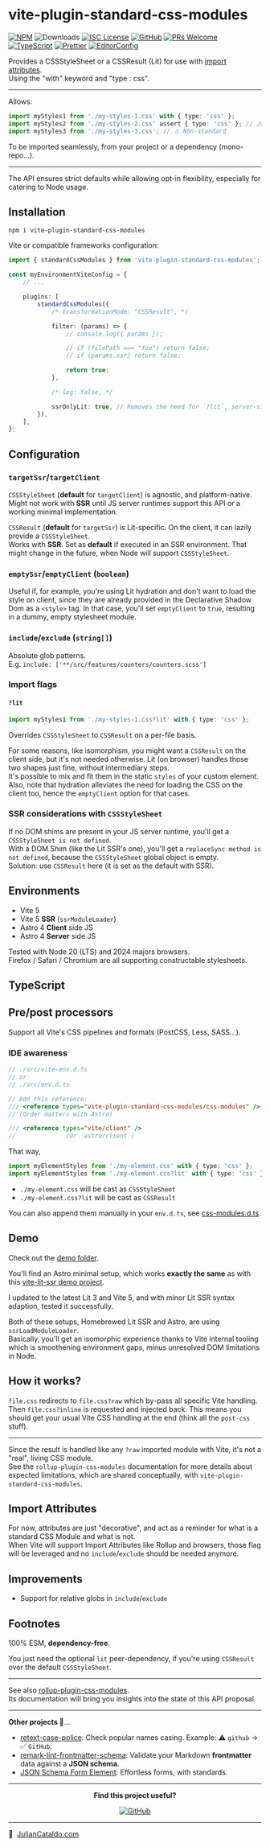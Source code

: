 # vite-plugin-standard-css-modules

[![NPM](https://img.shields.io/npm/v/vite-plugin-standard-css-modules)](https://www.npmjs.com/package/vite-plugin-standard-css-modules)
![Downloads](https://img.shields.io/npm/dt/vite-plugin-standard-css-modules)
[![ISC License](https://img.shields.io/npm/l/vite-plugin-standard-css-modules)](./LICENSE)
[![GitHub](https://img.shields.io/badge/Repository-222222?logo=github)](https://github.com/JulianCataldo/vite-plugin-standard-css-modules)
[![PRs Welcome](https://img.shields.io/badge/PRs-welcome-brightgreen)](https://makeapullrequest.com)  
[![TypeScript](https://img.shields.io/badge/TypeScript-333333?logo=typescript)](http://www.typescriptlang.org/)
[![Prettier](https://img.shields.io/badge/Prettier-333333?logo=prettier)](https://prettier.io)
[![EditorConfig](https://img.shields.io/badge/EditorConfig-333333?logo=editorconfig)](https://editorconfig.org)

Provides a CSSStyleSheet or a CSSResult (Lit) for use with [import attributes](https://tc39.es/proposal-import-attributes/).  
Using the "with" keyword and "type : css".

---

Allows:

```ts
import myStyles1 from './my-styles-1.css' with { type: 'css' };
import myStyles2 from './my-styles-2.css' assert { type: 'css' }; // ⚠️ Deprecated
import myStyles3 from './my-styles-3.css'; // ⚠️ Non-standard
```

To be imported seamlessly, from your project or a dependency (mono-repo…).

---

The API ensures strict defaults while allowing opt-in flexibility, especially for catering to Node usage.

## Installation

```
npm i vite-plugin-standard-css-modules
```

Vite or compatible frameworks configuration:

```ts
import { standardCssModules } from 'vite-plugin-standard-css-modules';

const myEnvironmentViteConfig = {
	// ...

	plugins: [
		standardCssModules({
			/* transformationMode: "CSSResult", */

			filter: (params) => {
				// console.log({ params });

				// if (filePath === "foo") return false;
				// if (params.ssr) return false;

				return true;
			},

			/* log: false, */

			ssrOnlyLit: true, // Removes the need for `?lit`, server-side.
		}),
	],
};
```

## Configuration

### `targetSsr`/`targetClient`

`CSSStyleSheet` (**default** for `targetClient`) is agnostic, and platform-native.  
Might not work with **SSR** until JS server runtimes support this API or a working minimal implementation.

`CSSResult` (**default** for `targetSsr`) is Lit-specific. On the client, it can lazily provide a `CSSStyleSheet`.  
Works with **SSR**. Set as **default** if executed in an SSR environment. That might change in the future, when Node will support `CSSStyleSheet`.

### `emptySsr`/`emptyClient` (`boolean`)

Useful if, for example, you're using Lit hydration and don't want to load the style on client,
since they are already provided in the Declarative Shadow Dom as a `<style>` tag. In that case,
you'll set `emptyClient` to `true`, resulting in a dummy, empty stylesheet module.

<!-- ### `filter`

`(params: { id: string; importer?: string; ssr?: boolean }): boolean => myMatcher(filePath, myPatterns)`

Provides a callback for selective CSS file handling.
From there, you can use your favorite glob paths matcher, like picomatch, minimatch…
`ssr` is true when the import is from a server-side context.

This hook is useful if you have some non-standards CSS imports you want to preserve, by migrating to the standard syntax, gradually. -->

<!-- ### `ssrOnlyLit`

`boolean` (default: `false`)

Removes the need for the `?lit` query on the server to get a usable asset.
By opting in, you'll get a `CSSStyleSheet` client side and a `CSSResult` while on the server-side, automatically.
All by using the same bare, query-less import (e.g. `./my-styles.css`). -->

### `include`/`exclude` (`string[]`)

Absolute glob patterns.  
E.g. `include: ['**/src/features/counters/counters.scss']`

### Import flags

#### `?lit`

<!-- This plugin aims to get rid of non-standard import queries.
However, you'll find yourself obliged to use a `CSSResult` in a Node (SSR) setup.
Until a leaner solution emerges, you can add the `?lit` flag on a per-file basis.   -->
<!-- This can be useful if you want to do **server-side-only** stuff with some **client-side**
leaves deeper in the tree, whereas the `transformationMode` shown above is all or nothing. -->

```ts
import myStyles1 from './my-styles-1.css?lit' with { type: 'css' };
```

Overrides `CSSStyleSheet` to `CSSResult` on a per-file basis.

For some reasons, like isomorphism, you might want a `CSSResult` on the client side, but it's not needed otherwise.
Lit (on browser) handles those two shapes just fine, without intermediary steps.  
It's possible to mix and fit them in the static `styles` of your custom element.  
Also, note that hydration alleviates the need for loading the CSS on the client too, hence the `emptyClient` option for that cases.

### SSR considerations with `CSSStyleSheet`

If no DOM shims are present in your JS server runtime, you'll get a `CSSStyleSheet is not defined`.  
With a DOM Shim (like the Lit SSR's one), you'll get a `replaceSync method is not defined`, because the `CSSStyleSheet` global object is empty.  
Solution: use `CSSResult` here (it is set as the default with SSR).

## Environments

- Vite 5
- Vite 5 **SSR** (`ssrModuleLoader`)
- Astro 4 **Client** side JS
- Astro 4 **Server** side JS

Tested with Node 20 (LTS) and 2024 majors browsers.  
Firefox / Safari / Chromium are all supporting constructable stylesheets.

## TypeScript

## Pre/post processors

Support all Vite's CSS pipelines and formats (PostCSS, Less, SASS…).

### IDE awareness

```ts
// ./src/vite-env.d.ts
// or
// ./src/env.d.ts

// Add this reference:
/// <reference types="vite-plugin-standard-css-modules/css-modules" />
// (Order matters with Astro)

/// <reference types="vite/client" />
//              (Or `astro/client`)
```

That way,

```ts
import myElementStyles from './my-element.css' with { type: 'css' };
import myElementStyles from './my-element.css?lit' with { type: 'css' };
```

- `./my-element.css` will be cast as `CSSStyleSheet`
- `./my-element.css?lit` will be cast as `CSSResult`

You can also append them manually in your `env.d.ts`, see [css-modules.d.ts](./css-modules.d.ts).

## Demo

Check out the [demo folder](https://github.com/JulianCataldo/vite-plugin-standard-css-modules).

You'll find an Astro minimal setup, which works **exactly the same** as with this
[vite-lit-ssr demo project](https://github.com/vikerman/vite-lit-ssr).

I updated to the latest Lit 3 and Vite 5, and with minor Lit SSR syntax adaption, tested it successfully.

Both of these setups, Homebrewed Lit SSR and Astro, are using `ssrLoadModuleLoader`.  
Basically, you'll get an isomorphic experience thanks to Vite internal tooling which is smoothening environment gaps, minus unresolved DOM limitations in Node.

## How it works?

`file.css` redirects to `file.css?raw` which by-pass all specific Vite handling.  
Then `file.css?inline` is requested and injected back. This means you should get your usual Vite CSS handling at the end (think all the `post-css` stuff).

---

Since the result is handled like any `?raw` imported module with Vite, it's not a "real", living CSS module.  
See the `rollup-plugin-css-modules` documentation for more details about expected limitations, which are shared conceptually, with `vite-plugin-standard-css-modules`.

## Import Attributes

For now, attributes are just "decorative", and act as a reminder for what is a standard CSS Module and what is
not.  
When Vite will support Import Attributes like Rollup and browsers, those flag will be leveraged and no `include`/`exclude` should be needed anymore.

## Improvements

- Support for relative globs in `include`/`exclude`

## Footnotes

100% ESM, **dependency-free**.

You just need the optional `lit` peer-dependency, if you're using `CSSResult` over the default `CSSStyleSheet`.

---

See also [rollup-plugin-css-modules](https://www.npmjs.com/package/rollup-plugin-css-modules).  
Its documentation will bring you insights into the state of this API proposal.

---

**Other projects 👀**…

- [retext-case-police](https://github.com/JulianCataldo/retext-case-police): Check popular names casing. Example: ⚠️ `github` → ✅ `GitHub`.
- [remark-lint-frontmatter-schema](https://github.com/JulianCataldo/remark-lint-frontmatter-schema): Validate your Markdown **frontmatter** data against a **JSON schema**.
- [JSON Schema Form Element](https://github.com/json-schema-form-element/jsfe): Effortless forms, with standards.

---

<div align="center">

**Find this project useful?**

[![GitHub](https://img.shields.io/badge/Star_me_on_GitHub-222222?logo=github&style=social)](https://github.com/JulianCataldo/vite-plugin-standard-css-modules)

</div>

---

🔗  [JulianCataldo.com](https://www.juliancataldo.com)
